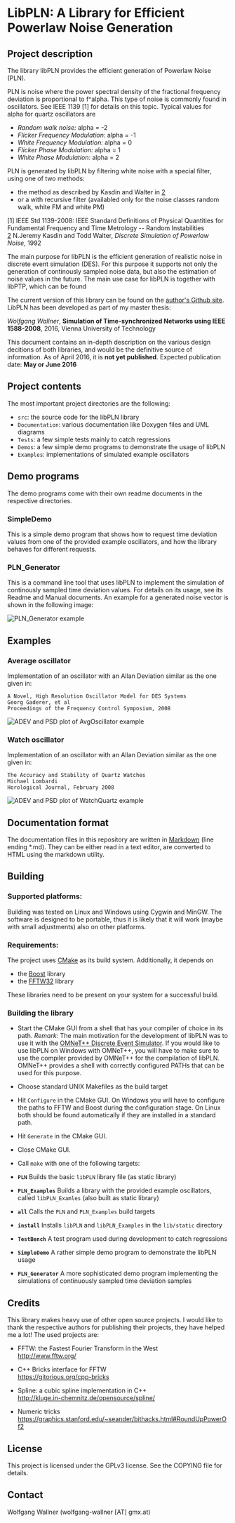 
LibPLN: A Library for Efficient Powerlaw Noise Generation
==============================================================

Project description
-------------------------------

The library libPLN provides the efficient generation of Powerlaw Noise (PLN).

PLN is noise where the power spectral density of the fractional frequency deviation is proportional to f^alpha.
This type of noise is commonly found in oscillators.
See IEEE 1139 [1] for details on this topic.
Typical values for alpha for quartz oscillators are

* *Random walk noise:* alpha = -2
* *Flicker Frequency Modulation:* alpha = -1
* *White Frequency Modulation:* alpha = 0
* *Flicker Phase Modulation:* alpha = 1
* *White Phase Modulation:* alpha = 2    

PLN is generated by libPLN by filtering white noise with a special filter, using one of two methods:

* the method as described by Kasdin and Walter in [2]
* or a with recursive filter (availabled only for the noise classes random walk, white FM and white PM) 

[1] IEEE Std 1139-2008: IEEE Standard Definitions of Physical Quantities for Fundamental Frequency and Time Metrology -- Random Instabilities  
[2] N.Jeremy Kasdin and Todd Walter, *Discrete Simulation of Powerlaw Noise*, 1992

The main purpose for libPLN  is the efficient generation of realistic noise in discrete event simulation (DES).
For this purpose it supports not only the generation of continously sampled noise data, but also the estimation of 
noise values in the future.
The main use case for libPLN is together with libPTP, which can be found 

The current version of this library can be found on the [author's Github site][3].
LibPLN has been developed as part of my master thesis:

_Wolfgang Wallner_, __Simulation of Time-synchronized Networks using IEEE 1588-2008__, 2016, Vienna University of Technology

This document contains an in-depth description on the various design decitions of both libraries, and would be the definitive source of information.
As of April 2016, it is __not yet published__.
Expected publication date: __May or June 2016__

Project contents
-------------------------------

The most important project directories are the following:

* `src`: the source code for the libPLN library
* `Documentation`: various documentation like Doxygen files and UML diagrams
* `Tests`: a few simple tests mainly to catch regressions
* `Demos`: a few simple demo programs to demonstrate the usage of libPLN
* `Examples`: implementations of simulated example oscillators 

Demo programs
-------------------------------

The demo programs come with their own readme documents in the respective directories.
 
### SimpleDemo

This is a simple demo program that shows how to request time deviation values from one of the provided example oscillators,
and how the library behaves for different requests.

### PLN_Generator

This is a command line tool that uses libPLN to implement the simulation of continously sampled time deviation values.
For details on its usage, see its Readme and Manual documents.
An example for a generated noise vector is shown in the following image:

![PLN_Generator example](img/Demos/PLN_Generator_Example.png)

Examples
-------------------------------
 
### Average oscillator 

Implementation of an oscillator with an Allan Deviation similar as the one given in:

    A Novel, High Resolution Oscillator Model for DES Systems
    Georg Gaderer, et al
    Proceedings of the Frequency Control Symposium, 2008

![ADEV and PSD plot of AvgOscillator example](img/Examples/AvgOsc.png)

### Watch oscillator

Implementation of an oscillator with an Allan Deviation similar as the one given in:

    The Accuracy and Stability of Quartz Watches
    Michael Lombardi
    Horological Journal, February 2008

![ADEV and PSD plot of WatchQuartz example](img/Examples/WatchQuartz.png)

Documentation format
-------------------------------
 
The documentation files in this repository are written in [Markdown][3] (line ending *.md).
They can be either read in a text editor, are converted to HTML using the markdown utility.

[3]: https://daringfireball.net/projects/markdown/

Building
---------------------

### Supported platforms:

Building was tested on Linux and Windows using Cygwin and MinGW.
The software is designed to be portable, thus it is likely that it will work (maybe with small adjustments) also on other platforms.

### Requirements:

The project uses [CMake][2] as its build system.
Additionally, it depends on

* the [Boost][3] library
* the [FFTW32][4] library

These libraries need to be present on your system for a successful build.

[2]: https://cmake.org/
[3]: http://www.boost.org/
[4]: http://www.fftw.org/

### Building the library

* Start the CMake GUI from a shell that has your compiler of choice in its path.
*Remark:* The main motivation for the development of libPLN was to use it with the [OMNeT++ Discrete Event Simulator][5].
If you would like to use libPLN on Windows with OMNeT++, you will have to make sure to use the compiler provided by OMNeT++ for the compilation of libPLN.
OMNeT++ provides a shell with correctly configured PATHs that can be used for this purpose.

[5]: https://omnetpp.org/

* Choose standard UNIX Makefiles as the build target

* Hit `Configure` in the CMake GUI.
On Windows you will have to configure the paths to FFTW and Boost during the configuration stage.
On Linux both should be found automatically if they are installed in a standard path.

* Hit `Generate` in the CMake GUI.

* Close CMake GUI.

* Call `make` with one of the following targets:

 * **`PLN`** Builds the basic `libPLN` library file (as static library)
 * **`PLN_Examples`** Builds a library with the provided example oscillators, called `libPLN_Examles` (also built as static library)
 * **`all`** Calls the `PLN` and `PLN_Examples` build targets
 * **`install`** Installs `libPLN` and `libPLN_Examples` in the `lib/static` directory
 * **`TestBench`** A test program used during development to catch regressions
 * **`SimpleDemo`** A rather simple demo program to demonstrate the libPLN usage
 * **`PLN_Generator`** A more sophisticated demo program implementing the simulations of continuously sampled time deviation samples

Credits
---------------------

This library makes heavy use of other open source projects.
I would like to thank the respective authors for publishing their projects, they have helped me a lot!
The used projects are:

* FFTW: the Fastest Fourier Transform in the West  
   http://www.fftw.org/

* C++ Bricks interface for FFTW  
   https://gitorious.org/cpp-bricks

* Spline: a cubic spline implementation in C++  
   http://kluge.in-chemnitz.de/opensource/spline/

* Numeric tricks  
   https://graphics.stanford.edu/~seander/bithacks.html#RoundUpPowerOf2

License
---------------------

This project is licensed under the GPLv3 license. See the COPYING file for details.

Contact
---------------------

Wolfgang Wallner (wolfgang-wallner [AT] gmx.at)
